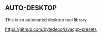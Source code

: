 ## AUTO-DESKTOP
This is an automated desktop tool library


https://github.com/bytedeco/javacpp-presets